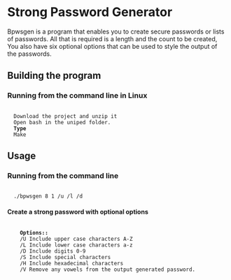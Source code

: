 # Strong Password Generator
Bpwsgen is a program that enables you to create secure passwords or lists of passwords. All that is required is a length and the count to be created, You also have six optional options that can be used to style the output of the passwords.

<h2>Building the program</h2>

<h3>Running from the command line in Linux</h3>

<code>
  Download the project and unzip it
  Open bash in the uniped folder.
  <b>Type</b>
  Make
</code>

<h2>Usage</h2>

<h3>Running from the command line</h3>

<code>
  ./bpwsgen 8 1 /u /l /d
</code>

<h4>Create a strong password with optional options</h4>

<pre>
<code>
    <b>Options::</b>
    /U Include upper case characters A-Z
    /L Include lower case characters a-z
    /D Include digits 0-9
    /S Include special characters
    /H Include hexadecimal characters
    /V Remove any vowels from the output generated password.
</code
</pre>
